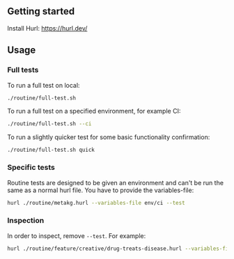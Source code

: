 ## Getting started

Install Hurl: https://hurl.dev/

## Usage

### Full tests

To run a full test on local:

```bash
./routine/full-test.sh
```

To run a full test on a specified environment, for example CI:

```bash
./routine/full-test.sh --ci
```

To run a slightly quicker test for some basic functionality confirmation:

```
./routine/full-test.sh quick
```

### Specific tests

Routine tests are designed to be given an environment and can't be run the same as a normal hurl file. You have to provide the variables-file:

```bash
hurl ./routine/metakg.hurl --variables-file env/ci --test
```

### Inspection

In order to inspect, remove `--test`. For example:

```bash
hurl ./routine/feature/creative/drug-treats-disease.hurl --variables-file env/local | jq -f analysis/node-frequency.jq
```
